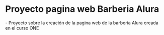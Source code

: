 <h1> Proyecto pagina web Barberia Alura </h1>
- Proyecto sobre la creación de la pagina web de la barberia Alura creada en el curso ONE
